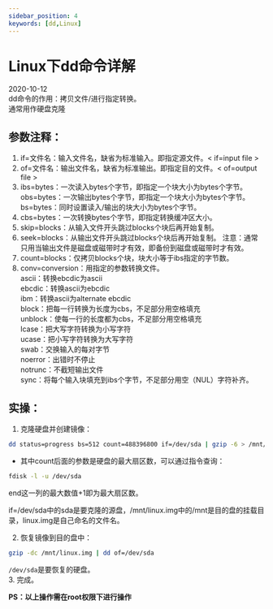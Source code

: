 ```yaml
---
sidebar_position: 4
keywords: [dd,Linux]
---
```

# Linux下dd命令详解
2020-10-12  
dd命令的作用：拷贝文件/进行指定转换。  
通常用作硬盘克隆

## 参数注释：
1. if=文件名：输入文件名，缺省为标准输入。即指定源文件。< if=input file >
2. of=文件名：输出文件名，缺省为标准输出。即指定目的文件。< of=output file >
3. ibs=bytes：一次读入bytes个字节，即指定一个块大小为bytes个字节。
obs=bytes：一次输出bytes个字节，即指定一个块大小为bytes个字节。
bs=bytes：同时设置读入/输出的块大小为bytes个字节。
4. cbs=bytes：一次转换bytes个字节，即指定转换缓冲区大小。
5. skip=blocks：从输入文件开头跳过blocks个块后再开始复制。
6. seek=blocks：从输出文件开头跳过blocks个块后再开始复制。
注意：通常只用当输出文件是磁盘或磁带时才有效，即备份到磁盘或磁带时才有效。
7. count=blocks：仅拷贝blocks个块，块大小等于ibs指定的字节数。
8. conv=conversion：用指定的参数转换文件。  
ascii：转换ebcdic为ascii  
ebcdic：转换ascii为ebcdic  
ibm：转换ascii为alternate ebcdic  
block：把每一行转换为长度为cbs，不足部分用空格填充  
unblock：使每一行的长度都为cbs，不足部分用空格填充  
lcase：把大写字符转换为小写字符  
ucase：把小写字符转换为大写字符  
swab：交换输入的每对字节  
noerror：出错时不停止  
notrunc：不截短输出文件  
sync：将每个输入块填充到ibs个字节，不足部分用空（NUL）字符补齐。  

## 实操：
1. 克隆硬盘并创建镜像：  
```sh
dd status=progress bs=512 count=488396800 if=/dev/sda | gzip -6 > /mnt/linux.img
```

- 其中count后面的参数是硬盘的最大扇区数，可以通过指令查询：
```sh
fdisk -l -u /dev/sda
```

end这一列的最大数值+1即为最大扇区数。  

if=/dev/sda中的sda是要克隆的源盘，/mnt/linux.img中的/mnt是目的盘的挂载目录，linux.img是自己命名的文件名。  

2. 恢复镜像到目的盘中：  
```sh
gzip -dc /mnt/linux.img | dd of=/dev/sda
```
`/dev/sda`是要恢复的硬盘。  
3. 完成。

**PS：以上操作需在root权限下进行操作**